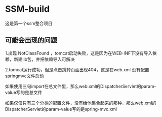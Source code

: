 # SSM-build
这是第一个ssm整合项目

## 可能会出现的问题
1.出现 NotClassFound ，tomcat启动失败，这是因为在WEB-INF下没有导入依赖，新建lib包，并把依赖导入可解决

2.tomcat运行成功，但是点击跳转页面出现404，这是在web.xml 没有配置springmvc文件启动

如果使用三句import在总文件里，那么web.xml的DispatcherServlet的param-value写的是总文件

如果仅仅只有三个分类的配置文件，没有给他集合起来的那种，那么web.xml的DispatcherServlet的param-value写的是spring-mvc.xml
